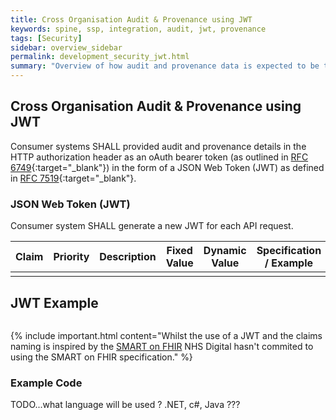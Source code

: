 ```yaml
---
title: Cross Organisation Audit & Provenance using JWT
keywords: spine, ssp, integration, audit, jwt, provenance
tags: [Security]
sidebar: overview_sidebar
permalink: development_security_jwt.html
summary: "Overview of how audit and provenance data is expected to be transported over the National Data Opt-out FHIR interfaces using JWT."
---
```


## Cross Organisation Audit & Provenance using JWT ##

Consumer systems SHALL provided audit and provenance details in the HTTP authorization header as an oAuth bearer token (as outlined in [RFC 6749](https://tools.ietf.org/html/rfc6749){:target="_blank"}) in the form of a JSON Web Token (JWT) as defined in [RFC 7519](https://tools.ietf.org/html/rfc7519){:target="_blank"}.

### JSON Web Token (JWT) ###

Consumer system SHALL generate a new JWT for each API request.


| Claim | Priority | Description | Fixed Value | Dynamic Value | Specification / Example |
|-------|----------|-------------|-------------|---------------|-------------------------|
|||||||

## JWT Example ##


```json

```

{% include important.html content="Whilst the use of a JWT and the claims naming is inspired by the [SMART on FHIR](https://github.com/smart-on-fhir/smart-on-fhir.github.io/wiki/cross-organizational-auth) NHS Digital hasn't commited to using the SMART on FHIR specification." %}

### Example Code ###

TODO...what language will be used ? .NET, c#, Java ???



